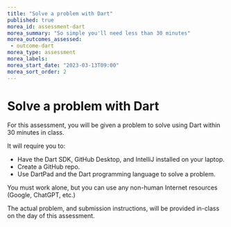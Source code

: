```yaml
---
title: "Solve a problem with Dart"
published: true
morea_id: assessment-dart
morea_summary: "So simple you'll need less than 30 minutes"
morea_outcomes_assessed:
 - outcome-dart
morea_type: assessment
morea_labels:
morea_start_date: "2023-03-13T09:00"
morea_sort_order: 2
---
```


# Solve a problem with Dart

For this assessment, you will be given a problem to solve using Dart within 30 minutes in class. 

It will require you to:
* Have the Dart SDK, GitHub Desktop, and IntelliJ installed on your laptop.
* Create a GitHub repo.
* Use DartPad and the Dart programming language to solve a problem.

You must work alone, but you can use any non-human Internet resources (Google, ChatGPT, etc.)

The actual problem, and submission instructions, will be provided in-class on the day of this assessment.